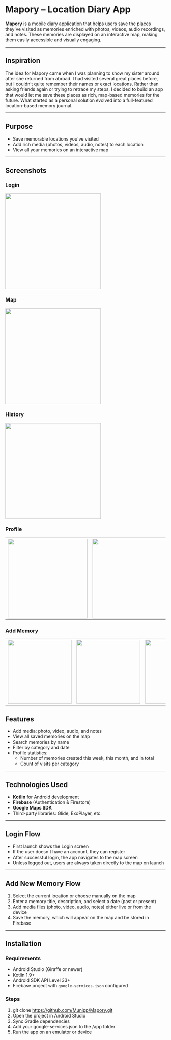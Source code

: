 # Mapory – Location Diary App

**Mapory** is a mobile diary application that helps users save the places they've visited as memories enriched with photos, videos, audio recordings, and notes. These memories are displayed on an interactive map, making them easily accessible and visually engaging.  

---  

## Inspiration  
The idea for Mapory came when I was planning to show my sister around after she returned from abroad. I had visited several great places before, but I couldn’t quite remember their names or exact locations. Rather than asking friends again or trying to retrace my steps, I decided to build an app that would let me save these places as rich, map-based memories for the future. What started as a personal solution evolved into a full-featured location-based memory journal.

--- 

## Purpose

- Save memorable locations you’ve visited  
- Add rich media (photos, videos, audio, notes) to each location  
- View all your memories on an interactive map  

---

## Screenshots

### Login  
<img src="screenshots/login_1.jpg" width="300" />

### Map  
<img src="screenshots/map_1.jpg" width="300" />

### History  
<img src="screenshots/history.jpg" width="300" />

### Profile  
<table>
  <tr>
    <td><img src="screenshots/profile_1.jpg" width="250" /></td>
    <td><img src="screenshots/profile_2.jpg" width="250" /></td>
  </tr>
</table>

### Add Memory  
<table>
  <tr>
    <td><img src="screenshots/add_1.jpg" width="200" /></td>
    <td><img src="screenshots/add_2.jpg" width="200" /></td>
    <td><img src="screenshots/add_3.jpg" width="200" /></td>
  </tr>
</table>


## Features

- Add media: photo, video, audio, and notes  
- View all saved memories on the map  
- Search memories by name  
- Filter by category and date  
- Profile statistics:  
  - Number of memories created this week, this month, and in total  
  - Count of visits per category  

---

## Technologies Used

- **Kotlin** for Android development  
- **Firebase** (Authentication & Firestore)  
- **Google Maps SDK**  
- Third-party libraries: Glide, ExoPlayer, etc.  

---

## Login Flow

- First launch shows the Login screen  
- If the user doesn't have an account, they can register  
- After successful login, the app navigates to the map screen  
- Unless logged out, users are always taken directly to the map on launch  

---

## Add New Memory Flow

1. Select the current location or choose manually on the map  
2. Enter a memory title, description, and select a date (past or present)  
3. Add media files (photo, video, audio, notes) either live or from the device  
4. Save the memory, which will appear on the map and be stored in Firebase  

---

## Installation

### Requirements

- Android Studio (Giraffe or newer)  
- Kotlin 1.9+  
- Android SDK API Level 33+  
- Firebase project with `google-services.json` configured  

### Steps

1. git clone https://github.com/Munipp/Mapory.git  
2. Open the project in Android Studio  
3. Sync Gradle dependencies  
4. Add your google-services.json to the /app folder  
5. Run the app on an emulator or device  

